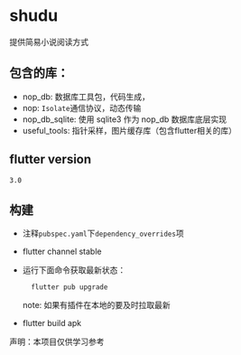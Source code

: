 # shudu

提供简易小说阅读方式

## 包含的库：
 - nop_db: 数据库工具包，代码生成，
 - nop: `Isolate`通信协议，动态传输
 - nop_db_sqlite: 使用 sqlite3 作为 nop_db 数据库底层实现
 - useful_tools: 指针采样，图片缓存库（包含flutter相关的库）

## flutter version

    3.0

## 构建
- 注释`pubspec.yaml`下`dependency_overrides`项
- flutter channel stable
- 运行下面命令获取最新状态：

        flutter pub upgrade

  note: 如果有插件在本地的要及时拉取最新
- flutter build apk

声明：本项目仅供学习参考
